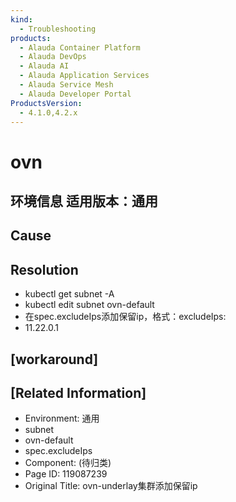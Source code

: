 ```yaml
---
kind:
  - Troubleshooting
products:
  - Alauda Container Platform
  - Alauda DevOps
  - Alauda AI
  - Alauda Application Services
  - Alauda Service Mesh
  - Alauda Developer Portal
ProductsVersion:
  - 4.1.0,4.2.x
---
```

<!-- A type of document that involves encountering a fault, diagnosing it, performing root cause analysis, and providing solutions. -->

# ovn

## 环境信息 适用版本：通用

## Cause

## Resolution
- kubectl get subnet -A
- kubectl edit subnet ovn-default
- 在spec.excludeIps添加保留ip，格式：excludeIps:
- 11.22.0.1

## [workaround]

## [Related Information]
- Environment: 通用
- subnet
- ovn-default
- spec.excludeIps
- Component: (待归类)
- Page ID: 119087239
- Original Title: ovn-underlay集群添加保留ip
